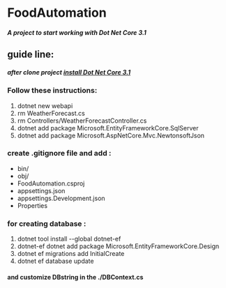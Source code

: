 # FoodAutomation
##### A project to start working with Dot Net Core 3.1
## guide line:
##### after clone project [install Dot Net Core 3.1](https://docs.microsoft.com/en-us/dotnet/core/install/)
### Follow these instructions:
1. dotnet new webapi
2. rm WeatherForecast.cs 
3. rm Controllers/WeatherForecastController.cs
4. dotnet add package Microsoft.EntityFrameworkCore.SqlServer
5. dotnet add package Microsoft.AspNetCore.Mvc.NewtonsoftJson

### create .gitignore file and add :
- bin/
- obj/ 
- FoodAutomation.csproj
- appsettings.json
- appsettings.Development.json
- Properties

### for creating database :
1. dotnet tool install --global dotnet-ef
2. dotnet-ef dotnet add package Microsoft.EntityFrameworkCore.Design
3. dotnet ef migrations add InitialCreate
4. dotnet ef database update

#### and customize DBstring in the ./DBContext.cs
